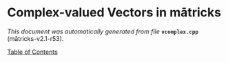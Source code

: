 
# Complex-valued Vectors in mātricks
_This document was automatically generated from file_ **`vcomplex.cpp`** (mātricks-v2.1-r53).


[Table of Contents](README.md)
